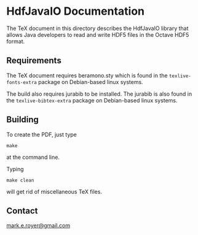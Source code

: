 # HdfJavaIO Documentation

The TeX document in this directory describes the HdfJavaIO library
that allows Java developers to read and write HDF5 files in the Octave
HDF5 format.

## Requirements

The TeX document requires beramono.sty which is found in the
`texlive-fonts-extra` package on Debian-based linux systems.

The build also requires jurabib to be installed.  The jurabib is also
found in the `texlive-bibtex-extra` package on Debian-based linux
systems.

## Building

To create the PDF, just type

```
make
```

at the command line.

Typing

```
make clean
```

will get rid of miscellaneous TeX files.

## Contact

<mark.e.royer@gmail.com>
